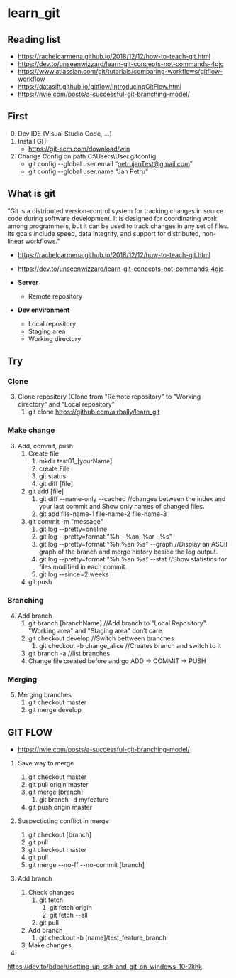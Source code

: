 # learn_git

## Reading list

- https://rachelcarmena.github.io/2018/12/12/how-to-teach-git.html
- https://dev.to/unseenwizzard/learn-git-concepts-not-commands-4gjc
- https://www.atlassian.com/git/tutorials/comparing-workflows/gitflow-workflow
- https://datasift.github.io/gitflow/IntroducingGitFlow.html
- https://nvie.com/posts/a-successful-git-branching-model/

## First

0. Dev IDE (Visual Studio Code, ...)
1. Install GIT 
    - https://git-scm.com/download/win
2. Change Config on path C:\Users\User\.gitconfig
    - git config --global user.email “petrujanTest@gmail.com”  
    - git config --global user.name "Jan Petru"

## What is git

"Git is a distributed version-control system for tracking changes in source code during software development. It is designed for coordinating work among programmers, but it can be used to track changes in any set of files. Its goals include speed, data integrity, and support for distributed, non-linear workflows."

- https://rachelcarmena.github.io/2018/12/12/how-to-teach-git.html
- https://dev.to/unseenwizzard/learn-git-concepts-not-commands-4gjc

- **Server**
  - Remote repository
- **Dev environment**
  - Local repository
  - Staging area
  - Working directory

## Try

### Clone

3. Clone repository (Clone from "Remote repository" to "Working directory" and "Local repository"
    1. git clone https://github.com/airbally/learn_git

### Make change

3. Add, commit, push
    1. Create file
        1. mkdir test01_[yourName]
        2. create File
        3. git status
        4. git diff [file]
    2. git add [file]
        1. git diff --name-only --cached //changes between the index and your last commit and Show only names of changed files.
        2. git add file-name-1 file-name-2 file-name-3
    3. git commit -m "message"
        1. git log --pretty=oneline
        2. git log --pretty=format:"%h - %an, %ar : %s"
        3. git log --pretty=format:"%h %an %s" --graph //Display an ASCII graph of the branch and merge history beside the log output.
        4. git log --pretty=format:"%h %an %s"  --stat  //Show statistics for files modified in each commit.
        5. git log --since=2.weeks
    4. git push 

### Branching

4. Add branch
    1. git branch [branchName]  //Add branch to "Local Repository". "Working area" and "Staging area" don't care. 
    2. git checkout develop //Switch bettween branches
        1. git checkout -b change_alice //Creates branch and switch to it
    3. git branch -a //list branches
    4. Change file created before and go ADD -> COMMIT -> PUSH

### Merging

5. Merging branches
    1. git checkout master
    2. git merge develop

## GIT FLOW

- https://nvie.com/posts/a-successful-git-branching-model/

1. Save way to merge
   1. git checkout master
   2. git pull origin master
   3. git merge [branch]
      1. git branch -d myfeature
   4. git push origin master
2. Suspecticting conflict in merge
   1. git checkout [branch]
   2. git pull
   3. git checkout master
   4. git pull
   5. git merge --no-ff --no-commit [branch]

3. Add branch
   1. Check changes
      1. git fetch
         1. git fetch origin
         2. git fetch --all
      2. git pull
   2. Add branch
      1. git checkout -b [name]/test_feature_branch
   3. Make changes
4. 

https://dev.to/bdbch/setting-up-ssh-and-git-on-windows-10-2khk
